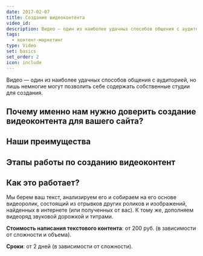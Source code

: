 ```yaml
---
date: 2017-02-07
title: Создание видеоконтента
video_id: 
description: Видео — один из наиболее удачных способов общения с аудиторией, но лишь немногие могут позволить себе содержать собственные студии для создания видеоконтента. 
tags:
  - контент-маркетинг
type: Video
set: basics
set_order: 2
icon: include
---
```



Видео — один из наиболее удачных способов общения с аудиторией, но лишь немногие могут позволить себе содержать собственные студии для создания.


## Почему именно нам нужно доверить создание видеоконтента для вашего сайта?

## Наши преимущества

## Этапы работы по созданию видеоконтент

## Как это работает?

Мы берем ваш текст, анализируем его и собираем на его основе видеоролик, состоящий из отрывков других роликов и изображений, найденных в интернете (или полученных от вас). К тому же, дополняем видеоряд звуковой дорожкой и титрами.


**Стоимость написания текстового контента**: от 200 руб. (в зависимости от сложности и объема).

**Сроки**: от 2 дней (в зависимости от сложности).

